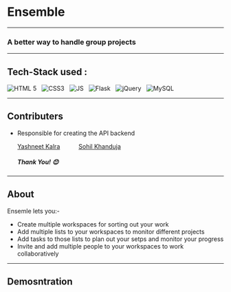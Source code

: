 # Ensemble
---
### A better way to handle group projects
---
## Tech-Stack used :
  ![HTML 5](https://img.shields.io/badge/HTML5-E34F26?style=for-the-badge&logo=html5&logoColor=white)
  &nbsp;
  ![CSS3](https://img.shields.io/badge/CSS3-1572B6?style=for-the-badge&logo=css3&logoColor=white)
  &nbsp;
  ![JS](https://img.shields.io/badge/JavaScript-323330?style=for-the-badge&logo=javascript&logoColor=F7DF1E)
  &nbsp;
  ![Flask](https://img.shields.io/badge/Flask-000000?style=for-the-badge&logo=flask&logoColor=white)
  &nbsp;
  ![jQuery](https://img.shields.io/badge/jQuery-0769AD?style=for-the-badge&logo=jquery&logoColor=white)
  &nbsp;
  ![MySQL](https://img.shields.io/badge/MySQL-005C84?style=for-the-badge&logo=mysql&logoColor=white)
  
---
## Contributers
* Responsible for creating the API backend

  [Yashneet Kalra](https://github.com/yashneet-kalra) 
  &nbsp;   &nbsp;   &nbsp;   &nbsp;   &nbsp;
  [Sohil Khanduja](https://github.com/sohilkhanduja)
  
  ##### Thank You! 😊
---
## About
 Ensemle lets you:-
* Create multiple workspaces for sorting out your work
* Add multiple lists to your workspaces to monitor different projects
* Add tasks to those lists to plan out your setps and monitor your progress
* Invite and add multiple people to your workspaces to work collaboratively
---
## Demosntration
